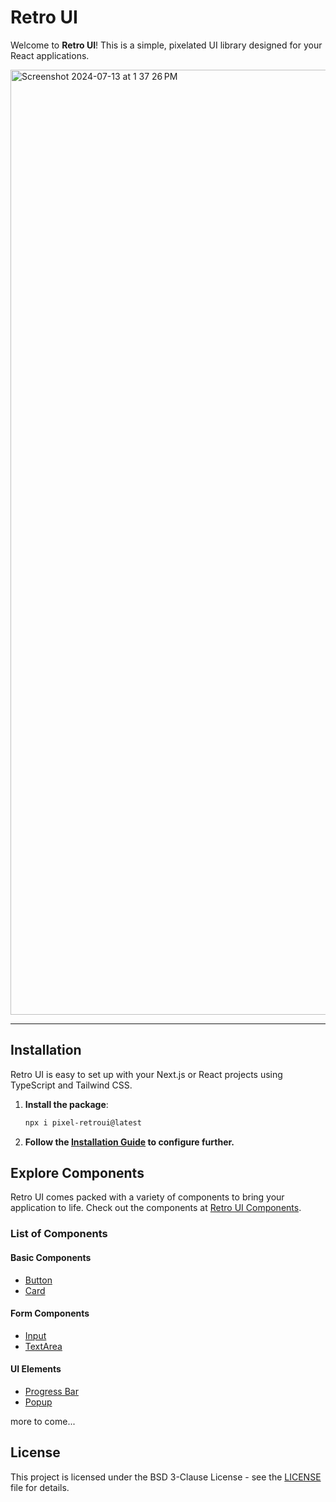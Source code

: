 # Retro UI

Welcome to **Retro UI**! This is a simple, pixelated UI library designed for your React applications.

<img width="1512" alt="Screenshot 2024-07-13 at 1 37 26 PM" src="https://github.com/user-attachments/assets/11096142-1be8-44b4-b2f1-7cbdfecd0ba1">

<hr/>

## Installation

Retro UI is easy to set up with your Next.js or React projects using TypeScript and Tailwind CSS.

1. **Install the package**:

   ```bash
   npx i pixel-retroui@latest
   ```

2. **Follow the [Installation Guide](https://www.retroui.io/installation) to configure further.**

## Explore Components

Retro UI comes packed with a variety of components to bring your application to life. Check out the components at [Retro UI Components](https://www.retroui.io/components).

### List of Components

#### Basic Components

- [Button](https://www.retroui.io/Button)
- [Card](https://www.retroui.io/Card)

#### Form Components

- [Input](https://www.retroui.io/Input)
- [TextArea](https://www.retroui.io/TextArea)

#### UI Elements

- [Progress Bar](https://www.retroui.io/ProgressBar)
- [Popup](https://www.retroui.io/Popup)

more to come...

## License

This project is licensed under the BSD 3-Clause License - see the [LICENSE](LICENSE) file for details.
